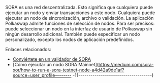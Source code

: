 SORA es una red descentralizada. Esto significa que cualquiera puede ejecutar un nodo y enviar transacciones a este nodo. Cualquiera puede ejecutar un nodo de sincronización, archivo o validación. La aplicación Polkaswap admite funciones de selección de nodos. Para ser precisos: puede seleccionar un nodo en la interfaz de usuario de Polkaswap sin ningún desarrollo adicional. También puede especificar un nodo personalizado, excepto los nodos de aplicación predefinidos.

Enlaces relacionados:

- [Conviértete en un validador de SORA](https://wiki.sora.org/become-a-sora-validator)
- [Cómo ejecutar un nodo SORA Mainnet](https://medium.com/sora-xor/how-to-run-a-sora-testnet-node-a4d42a9de1af?source=user_profile-------- -11------------------------------------)